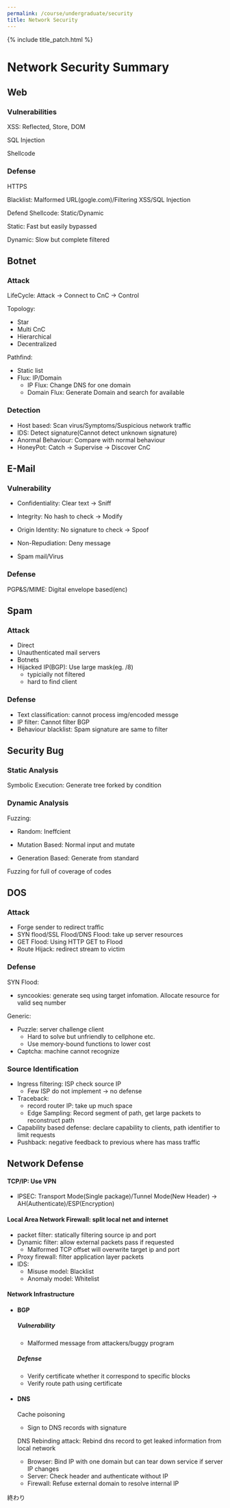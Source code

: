 ```yaml
---
permalink: /course/undergraduate/security
title: Network Security
---
```


{% include title_patch.html %}

# Network Security Summary

## Web 

### Vulnerabilities

XSS: Reflected, Store, DOM

SQL Injection

Shellcode

### Defense

HTTPS

Blacklist: Malformed URL(gogle.com)/Filtering XSS/SQL Injection

Defend Shellcode: Static/Dynamic

Static: Fast but easily bypassed

Dynamic: Slow but complete filtered

## Botnet

### Attack

LifeCycle: Attack -> Connect to CnC -> Control

Topology: 

- Star
- Multi CnC
- Hierarchical
- Decentralized

Pathfind: 

- Static list
- Flux: IP/Domain
  - IP Flux: Change DNS for one domain
  - Domain Flux: Generate Domain and search for available

### Detection

- Host based: Scan virus/Symptoms/Suspicious network traffic
- IDS: Detect signature(Cannot detect unknown signature)
- Anormal Behaviour: Compare with normal behaviour
- HoneyPot: Catch -> Supervise -> Discover CnC

## E-Mail

### Vulnerability

- Confidentiality: Clear text -> Sniff

- Integrity: No hash to check -> Modify
- Origin Identity: No signature to check -> Spoof
- Non-Repudiation: Deny message
- Spam mail/Virus

### Defense

PGP&S/MIME: Digital envelope based(enc)

## Spam

### Attack

- Direct
- Unauthenticated mail servers
- Botnets
- Hijacked IP(BGP): Use large mask(eg. /8)
  - typicially not filtered
  - hard to find client

### Defense

- Text classification: cannot process img/encoded messge
- IP filter: Cannot filter BGP
- Behaviour blacklist: Spam signature are same to filter

## Security Bug

### Static Analysis

Symbolic Execution: Generate tree forked by condition

### Dynamic Analysis

Fuzzing:

- Random: Ineffcient

- Mutation Based: Normal input and mutate
- Generation Based: Generate from standard

Fuzzing for full of coverage of codes

## DOS

### Attack

- Forge sender to redirect traffic
- SYN flood/SSL Flood/DNS Flood: take up server resources
- GET Flood: Using HTTP GET to Flood
- Route Hijack: redirect stream to victim

### Defense

SYN Flood: 

- syncookies: generate seq using target infomation. Allocate resource for valid seq number

Generic:

- Puzzle: server challenge client
  - Hard to solve but unfriendly to cellphone etc.
  - Use memory-bound functions to lower cost
- Captcha: machine cannot recognize

### Source Identification

- Ingress filtering: ISP check source IP
  - Few ISP do not implement -> no defense
- Traceback:
  - record router IP: take up much space
  - Edge Sampling: Record segment of path, get large packets to reconstruct path
- Capability based defense: declare capability to clients, path identifier to limit requests
- Pushback: negative feedback to previous where has mass traffic

## Network Defense

#### TCP/IP: Use VPN

- IPSEC: Transport Mode(Single package)/Tunnel Mode(New Header) -> AH(Authenticate)/ESP(Encryption)

#### Local Area Network Firewall: split local net and internet

- packet filter: statically filtering source ip and port
- Dynamic filter: allow external packets pass if requested
  - Malformed TCP offset will overwrite target ip and port
- Proxy firewall: filter application layer packets
- IDS:
  - Misuse model: Blacklist
  - Anomaly model: Whitelist

#### Network Infrastructure

- #### BGP

  ##### Vulnerability

  - Malformed message from attackers/buggy program

  ##### Defense
  
  - Verify certificate whether it correspond to specific blocks
  - Verify route path using certificate
  
- #### DNS

  Cache poisoning

  - Sign to DNS records with signature

  DNS Rebinding attack: Rebind dns record to get leaked information from local network

  - Browser: Bind IP with one domain but can tear down service if server IP changes
  - Server: Check header and authenticate without IP
  - Firewall: Refuse external domain to resolve internal IP

終わり
